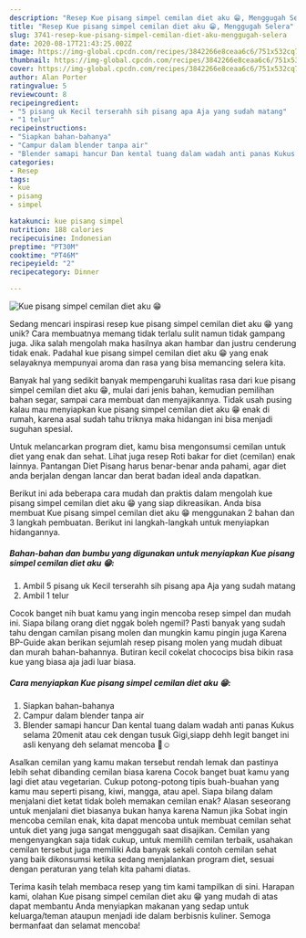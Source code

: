 ```yaml
---
description: "Resep Kue pisang simpel cemilan diet aku 😁, Menggugah Selera"
title: "Resep Kue pisang simpel cemilan diet aku 😁, Menggugah Selera"
slug: 3741-resep-kue-pisang-simpel-cemilan-diet-aku-menggugah-selera
date: 2020-08-17T21:43:25.002Z
image: https://img-global.cpcdn.com/recipes/3842266e8ceaa6c6/751x532cq70/kue-pisang-simpel-cemilan-diet-aku-😁-foto-resep-utama.jpg
thumbnail: https://img-global.cpcdn.com/recipes/3842266e8ceaa6c6/751x532cq70/kue-pisang-simpel-cemilan-diet-aku-😁-foto-resep-utama.jpg
cover: https://img-global.cpcdn.com/recipes/3842266e8ceaa6c6/751x532cq70/kue-pisang-simpel-cemilan-diet-aku-😁-foto-resep-utama.jpg
author: Alan Porter
ratingvalue: 5
reviewcount: 8
recipeingredient:
- "5 pisang uk Kecil terserahh sih pisang apa Aja yang sudah matang"
- "1 telur"
recipeinstructions:
- "Siapkan bahan-bahanya"
- "Campur dalam blender tanpa air"
- "Blender samapi hancur Dan kental tuang dalam wadah anti panas Kukus selama 20menit atau cek dengan tusuk Gigi,siapp dehh legit banget ini asli kenyang deh selamat mencoba 🙏☺️"
categories:
- Resep
tags:
- kue
- pisang
- simpel

katakunci: kue pisang simpel 
nutrition: 188 calories
recipecuisine: Indonesian
preptime: "PT30M"
cooktime: "PT46M"
recipeyield: "2"
recipecategory: Dinner

---
```



![Kue pisang simpel cemilan diet aku 😁](https://img-global.cpcdn.com/recipes/3842266e8ceaa6c6/751x532cq70/kue-pisang-simpel-cemilan-diet-aku-😁-foto-resep-utama.jpg)

Sedang mencari inspirasi resep kue pisang simpel cemilan diet aku 😁 yang unik? Cara membuatnya memang tidak terlalu sulit namun tidak gampang juga. Jika salah mengolah maka hasilnya akan hambar dan justru cenderung tidak enak. Padahal kue pisang simpel cemilan diet aku 😁 yang enak selayaknya mempunyai aroma dan rasa yang bisa memancing selera kita.

Banyak hal yang sedikit banyak mempengaruhi kualitas rasa dari kue pisang simpel cemilan diet aku 😁, mulai dari jenis bahan, kemudian pemilihan bahan segar, sampai cara membuat dan menyajikannya. Tidak usah pusing kalau mau menyiapkan kue pisang simpel cemilan diet aku 😁 enak di rumah, karena asal sudah tahu triknya maka hidangan ini bisa menjadi suguhan spesial.

Untuk melancarkan program diet, kamu bisa mengonsumsi cemilan untuk diet yang enak dan sehat. Lihat juga resep Roti bakar for diet (cemilan) enak lainnya. Pantangan Diet Pisang harus benar-benar anda pahami, agar diet anda berjalan dengan lancar dan berat badan ideal anda dapatkan.


Berikut ini ada beberapa cara mudah dan praktis dalam mengolah kue pisang simpel cemilan diet aku 😁 yang siap dikreasikan. Anda bisa membuat Kue pisang simpel cemilan diet aku 😁 menggunakan 2 bahan dan 3 langkah pembuatan. Berikut ini langkah-langkah untuk menyiapkan hidangannya.

<!--inarticleads1-->

##### Bahan-bahan dan bumbu yang digunakan untuk menyiapkan Kue pisang simpel cemilan diet aku 😁:

1. Ambil 5 pisang uk Kecil terserahh sih pisang apa Aja yang sudah matang
1. Ambil 1 telur


Cocok banget nih buat kamu yang ingin mencoba resep simpel dan mudah ini. Siapa bilang orang diet nggak boleh ngemil? Pasti banyak yang sudah tahu dengan camilan pisang molen dan mungkin kamu pingin juga Karena BP-Guide akan berikan sejumlah resep pisang molen yang mudah dibuat dan murah bahan-bahannya. Butiran kecil cokelat chococips bisa bikin rasa kue yang biasa aja jadi luar biasa. 

<!--inarticleads2-->

##### Cara menyiapkan Kue pisang simpel cemilan diet aku 😁:

1. Siapkan bahan-bahanya
1. Campur dalam blender tanpa air
1. Blender samapi hancur Dan kental tuang dalam wadah anti panas Kukus selama 20menit atau cek dengan tusuk Gigi,siapp dehh legit banget ini asli kenyang deh selamat mencoba 🙏☺️


Asalkan cemilan yang kamu makan tersebut rendah lemak dan pastinya lebih sehat dibanding cemilan biasa karena Cocok banget buat kamu yang lagi diet atau vegetarian. Cukup potong-potong tipis buah-buahan yang kamu mau seperti pisang, kiwi, mangga, atau apel. Siapa bilang dalam menjalani diet ketat tidak boleh memakan cemilan enak? Alasan seseorang untuk menjalani diet biasanya bukan hanya karena Namun jika Sobat ingin mencoba cemilan enak, kita dapat mencoba untuk membuat cemilan sehat untuk diet yang juga sangat menggugah saat disajikan. Cemilan yang mengenyangkan saja tidak cukup, untuk memilih cemilan terbaik, usahakan cemilan tersebut juga memiliki Ada banyak sekali contoh cemilan sehat yang baik dikonsumsi ketika sedang menjalankan program diet, sesuai dengan peraturan yang telah kita pahami diatas. 

Terima kasih telah membaca resep yang tim kami tampilkan di sini. Harapan kami, olahan Kue pisang simpel cemilan diet aku 😁 yang mudah di atas dapat membantu Anda menyiapkan makanan yang sedap untuk keluarga/teman ataupun menjadi ide dalam berbisnis kuliner. Semoga bermanfaat dan selamat mencoba!
